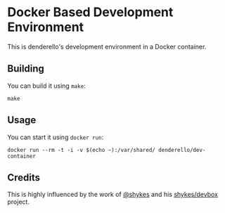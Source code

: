 # Docker Based Development Environment

This is denderello's development environment in a Docker container.

## Building

You can build it using `make`:

    make

## Usage

You can start it using `docker run`:

    docker run --rm -t -i -v $(echo ~):/var/shared/ denderello/dev-container

## Credits

This is highly influenced by the work of [@shykes](https://github.com/shykes) and his [shykes/devbox](https://github.com/shykes/devbox) project.
